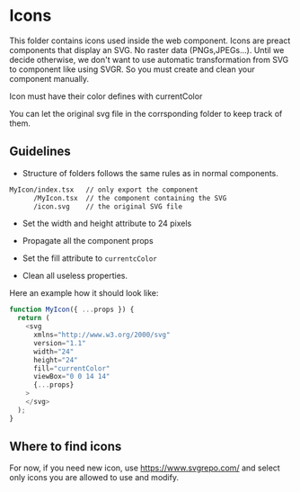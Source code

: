 # Icons

This folder contains icons used inside the web component.
Icons are preact components that display an SVG. No raster data (PNGs,JPEGs...).
Until we decide otherwise, we don't want to use automatic transformation from SVG to component like using SVGR.
So you must create and clean your component manually.

Icon must have their color defines with currentColor

You can let the original svg file in the corrsponding folder to keep track of them.

## Guidelines

- Structure of folders follows the same rules as in normal components.

```bash
MyIcon/index.tsx   // only export the component
      /MyIcon.tsx  // the component containing the SVG
      /icon.svg    // the original SVG file
```

- Set the width and height attribute to 24 pixels

- Propagate all the component props

- Set the fill attribute to `currentcColor`
  
- Clean all useless properties.

Here an example how it should look like:

```js
function MyIcon({ ...props }) {
  return (
    <svg
      xmlns="http://www.w3.org/2000/svg"
      version="1.1"
      width="24"
      height="24"
      fill="currentColor"
      viewBox="0 0 14 14"
      {...props}
    >
    </svg>
  );
}

```

## Where to find icons

For now, if you need new icon, use <https://www.svgrepo.com/>  and select only icons you are allowed to use and modify.
